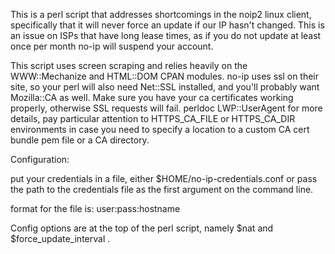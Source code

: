 This is a perl script that addresses shortcomings in the noip2 linux client,
specifically that it will never force an update if our IP hasn't changed.
This is an issue on ISPs that have long lease times, as if you do not update
at least once per month no-ip will suspend your account.

This script uses screen scraping and relies heavily on the WWW::Mechanize and
HTML::DOM CPAN modules.  no-ip uses ssl on their site, so your perl will
also need Net::SSL installed, and you'll probably want Mozilla::CA as well.
Make sure you have your ca certificates working properly, otherwise SSL
requests will fail.  perldoc LWP::UserAgent for more details, pay particular
attention to HTTPS_CA_FILE or HTTPS_CA_DIR environments in case you need
to specify a location to a custom CA cert bundle pem file or a CA directory.

Configuration:

put your credentials in a file, either $HOME/no-ip-credentials.conf or pass the path to
the credentials file as the first argument on the command line.

format for the file is:
user:pass:hostname

Config options are at the top of the perl script, namely $nat and $force_update_interval .
